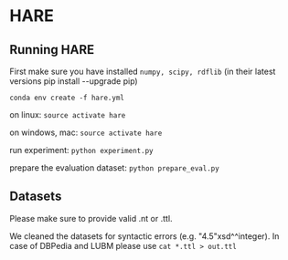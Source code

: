 # HARE
## Running HARE
First make sure you have installed `numpy, scipy, rdflib` (in their latest versions pip install --upgrade pip)

```
conda env create -f hare.yml
```
on linux: `source activate hare`

on windows, mac: `source activate hare`

run experiment: `python experiment.py`

prepare the evaluation dataset: `python prepare_eval.py`

## Datasets
Please make sure to provide valid .nt or .ttl.



We cleaned the datasets for syntactic errors (e.g. "4.5"xsd^^integer).
In case of DBPedia and LUBM please use `cat *.ttl > out.ttl`
